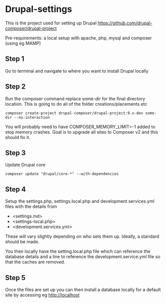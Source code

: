 # Drupal-settings

This is the project used for setting up Drupal https://github.com/drupal-composer/drupal-project

Pre-requirements: a local setup with apache, php, mysql and composer (using eg MAMP)

## Step 1

Go to terminal and navigate to where you want to install Drupal locally

## Step 2

Run the composer command replace some-dir for the final directory location. This is going to do all of the folder creations/placements etc

```
composer create-project drupal-composer/drupal-project:9.x-dev some-dir --no-interaction
```

You will probably need to have COMPOSER_MEMORY_LIMIT=-1 added to stop memory crashes. Goal is to upgrade all sites to Composer v2 and this should fix it.

## Step 3

Update Drupal core

```
composer update "drupal/core-*" --with-dependencies
```

## Step 4

Setup the settings.php, settings.local.php and development.services.yml files with the details from

* <settings.md>
* <settings-local.php>
* <development.services.yml>

These will vary slightly depending on who sets them up. Ideally, a standard should be made.

You then locally have the setting.local.php file which can reference the database details and a line to reference the development.service.yml file so that the caches are removed. 

## Step 5

Once the files are set up you can then install a database locally for a default site by accessing eg <http://localhost>
